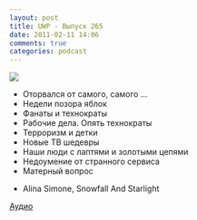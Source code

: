 ```yaml
---
layout: post
title: UWP - Выпуск 265
date: 2011-02-11 14:06
comments: true
categories: podcast
---
```

![](https://podcast.umputun.com/images/uwp/uwp265.jpg)


- Оторвался от самого, самого ...
- Недели позора яблок
- Фанаты и технократы
- Рабочие дела. Опять технократы
- Терроризм и детки
- Новые ТВ шедевры
- Наши люди с лаптями и золотыми цепями
- Недоумение от странного сервиса
- Матерный вопрос


* Alina Simone, Snowfall And Starlight

[Аудио](http://archive.rucast.net/uwp/media/ump_podcast265.mp3)


<audio src="http://archive.rucast.net/uwp/media/ump_podcast265.mp3" preload="none">

